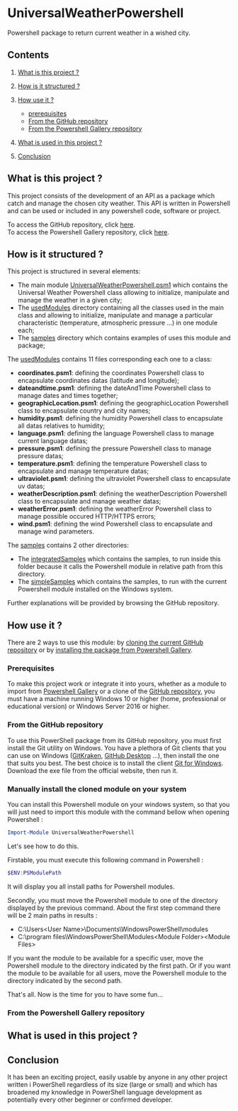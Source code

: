 # UniversalWeatherPowershell

Powershell package to return current weather in a wished city.

## Contents

1. [What is this project ?](#presentation)

2. [How is it structured ?](#structure)

3. [How use it ?](#how_use)
	- [prerequisites](#how_use_prerequisites)
	- [From the GitHub repository](#how_use_github)
	- [From the Powershell Gallery repository](#how_use_powershell_gallery)

4. [What is used in this project ?](#what_used)

5. [Conclusion](#conclusion)

<a name="presentation"/></a>
## What is this project ?

This project consists of the development of an API as a package which catch and manage the chosen city weather. 
This API is written in Powershell and can be used or included in any powershell code, software or project.

To access the GitHub repository, click [here](https://github.com/Vicken-Ghoubiguian/UniversalWeatherPowershell).<br/>
To access the Powershell Gallery repository, click [here](#truc).
  
<a name="structure"/></a>
## How is it structured ?

This project is structured in several elements:

- The main module [UniversalWeatherPowershell.psm1](https://github.com/Vicken-Ghoubiguian/UniversalWeatherPowershell/blob/master/UniversalWeatherPowershell.psm1) which contains the Universal Weather Powershell class allowing to initialize, manipulate and manage the weather in a given city;
- The [usedModules](https://github.com/Vicken-Ghoubiguian/UniversalWeatherPowershell/tree/master/usedModules) directory containing all the classes used in the main class and allowing to initialize, manipulate and manage a particular characteristic (temperature, atmospheric pressure ...) in one module each;
- The [samples](https://github.com/Vicken-Ghoubiguian/UniversalWeatherPowershell/tree/master/samples) directory which contains examples of uses this module and package;

The [usedModules](https://github.com/Vicken-Ghoubiguian/UniversalWeatherPowershell/tree/master/usedModules) contains 11 files corresponding each one to a class: 

- __coordinates.psm1__: defining the coordinates Powershell class to encapsulate coordinates datas (latitude and longitude);
- __dateandtime.psm1__: defining the dateAndTime Powershell class to manage dates and times together;
- __geographicLocation.psm1__: defining the geographicLocation Powershell class to encapsulate country and city names;
- __humidity.psm1__: defining the humidity Powershell class to encapsulate all datas relatives to humidity;
- __language.psm1__: defining the language Powershell class to manage current language datas;
- __pressure.psm1__: defining the pressure Powershell class to manage pressure datas;
- __temperature.psm1__: defining the temperature Powershell class to encapsulate and manage temperature datas;
- __ultraviolet.psm1__: defining the ultraviolet Powershell class to encapsulate uv datas;
- __weatherDescription.psm1__: defining the weatherDescription Powershell class to encapsulate and manage weather datas;
- __weatherError.psm1__: defining the weatherError Powershell class to manage possible occured HTTP/HTTPS errors;
- __wind.psm1__: defining the wind Powershell class to encapsulate and manage wind parameters.

The [samples](https://github.com/Vicken-Ghoubiguian/UniversalWeatherPowershell/tree/master/samples) contains 2 other directories:

- The [integratedSamples](https://github.com/Vicken-Ghoubiguian/UniversalWeatherPowershell/tree/master/samples/integratedSamples) which contains the samples, to run inside this folder because it calls the Powershell module in relative path from this directory.
- The [simpleSamples](https://github.com/Vicken-Ghoubiguian/UniversalWeatherPowershell/tree/master/samples/simpleSamples) which contains the samples, to run with the current Powershell module installed on the Windows system.

Further explanations will be provided by browsing the GitHub repository.

<a name="how_use"/></a>
## How use it ?

There are 2 ways to use this module: by [cloning the current GitHub repository](#how_use_github) or by [installing the package from Powershell Gallery](#how_use_powershell_gallery).

<a name="how_use_prerequisites"></a>
### Prerequisites

To make this project work or integrate it into yours, whether as a module to import from [Powershell Gallery](#how_use_powershell_gallery) or a clone of the [GitHub repository](#how_use_github), you must have a machine running Windows 10 or higher (home, professional or educational version) or Windows Server 2016 or higher.

<a name="how_use_github"></a>
### From the GitHub repository

To use this PowerShell package from its GitHub repository, you must first install the Git utility on Windows. 
You have a plethora of Git clients that you can use on Windows ([GitKraken](https://www.gitkraken.com/), [GitHub Desktop](https://desktop.github.com/) ...), then install the one that suits you best.
The best choice is to install the client [Git for Windows](https://gitforwindows.org/). Download the exe file from the official website, then run it.

### Manually install the cloned module on your system

You can install this Powershell module on your windows system, so that you will just need to import this module with the command bellow when opening Powershell :

```powershell
Import-Module UniversalWeatherPowershell
```
Let's see how to do this.

Firstable, you must execute this following command in Powershell :

```powershell
$ENV:PSModulePath
```
It will display you all install paths for Powershell modules.

Secondly, you must move the Powershell module to one of the directory displayed by the previous command.
About the first step command there will be 2 main paths in results :

- C:\Users\<User Name>\Documents\WindowsPowerShell\modules
- C:\program files\WindowsPowerShell\Modules\<Module Folder>\<Module Files>
	
If you want the module to be available for a specific user, move the Powershell module to the directory indicated by the first path.
Or if you want the module to be available for all users, move the Powershell module to the directory indicated by the second path.

That's all. 
Now is the time for you to have some fun...

<a name="how_use_powershell_gallery"></a>
### From the Powershell Gallery repository

<a name="what_used"/></a>
## What is used in this project ?

<a name="conclusion"/></a>
## Conclusion

It has been an exciting project, easily usable by anyone in any other project written i PowerShell regardless of its size (large or small) and which has broadened my knowledge in PowerShell language development as potentially every other beginner or confirmed developer.
